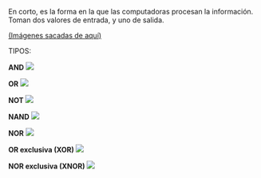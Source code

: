 En corto, es la forma en la que las computadoras procesan la información. Toman dos valores de entrada, y uno de salida. 

[(Imágenes sacadas de aquí)](https://virtual.cuautitlan.unam.mx/intar/sistdig/compuertas-logicas)

TIPOS:

 **AND**
![](http://virtual.cuautitlan.unam.mx/intar/sistdig/wp-content/uploads/sites/16/2021/07/word-image-3.png)

**OR**
![](http://virtual.cuautitlan.unam.mx/intar/sistdig/wp-content/uploads/sites/16/2021/07/word-image-4.png)

**NOT**
![](http://virtual.cuautitlan.unam.mx/intar/sistdig/wp-content/uploads/sites/16/2021/07/word-image-5.png)

**NAND**
![](http://virtual.cuautitlan.unam.mx/intar/sistdig/wp-content/uploads/sites/16/2021/07/word-image-6.png)

**NOR**
![](http://virtual.cuautitlan.unam.mx/intar/sistdig/wp-content/uploads/sites/16/2021/07/word-image-7.png)

**OR exclusiva (XOR)**
![](http://virtual.cuautitlan.unam.mx/intar/sistdig/wp-content/uploads/sites/16/2021/07/word-image-10.png)

**NOR exclusiva (XNOR)**
![](http://virtual.cuautitlan.unam.mx/intar/sistdig/wp-content/uploads/sites/16/2021/07/word-image-12.png)